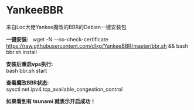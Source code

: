 # YankeeBBR
来自Loc大佬Yankee魔改的BBR的Debian一键安装包

**一键安装:**  
wget -N --no-check-certificate https://raw.githubusercontent.com/dlxg/YankeeBBR/master/bbr.sh && bash bbr.sh install

**安装后重启vps执行:**  
bash bbr.sh start

**查看魔改BBR状态:**  
sysctl net.ipv4.tcp_available_congestion_control

**如果看到有 tsunami 就表示开启成功！**
